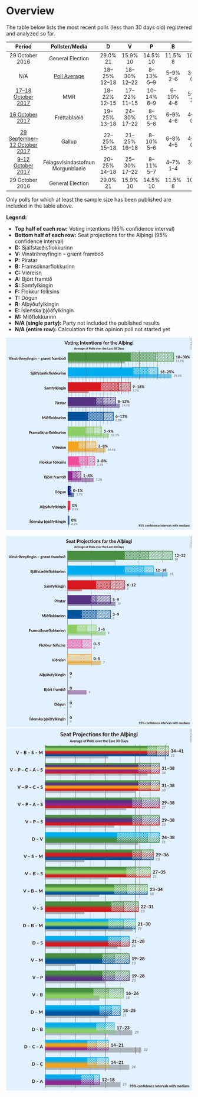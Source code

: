 # Overview

The table below lists the most recent polls (less than 30 days old) registered and analyzed so far.

| Period     | Pollster/Media   | D | V | P | B | C | A | S | F | T | R | E | M |
|:----------:|:----------------:|:--:|:--:|:--:|:--:|:--:|:--:|:--:|:--:|:--:|:--:|:--:|:--:|
| 29 October 2016 | General Election | 29.0% <br> 21 | 15.9% <br> 10 | 14.5% <br> 10 | 11.5% <br> 8 | 10.5% <br> 7 | 7.2% <br> 4 | 5.7% <br> 3 | 3.5% <br> 0 | 1.7% <br> 0 | 0.3% <br> 0 | 0.2% <br> 0 | 0.0% <br> 0 |
| N/A | [Poll Average](average.html) | 18–25% <br> 12–18 | 18–30% <br> 12–22 | 8–13% <br> 5–9 | 5–9% <br> 2–6 | 3–8% <br> 0–5 | 1–4% <br> 0 | 9–18% <br> 6–12 | 3–8% <br> 0–5 | 0–1% <br> 0 | 0% <br> 0 | 0% <br> 0 | 6–13% <br> 3–8 |
| [17–18 October 2017](2017-10-18-MMR.html) | MMR | 18–22% <br> 12–15 | 17–22% <br> 11–15 | 10–14% <br> 6–9 | 6–10% <br> 4–6 | 5–8% <br> 3–5 | 1–3% <br> 0 | 14–18% <br> 9–12 | 4–7% <br> 0–4 | N/A <br> N/A | N/A <br> N/A | N/A <br> N/A | 9–13% <br> 6–9 |
| [16 October 2017](2017-10-16-Frettabladid.html) | Fréttablaðið | 19–25% <br> 13–18 | 24–30% <br> 17–22 | 8–12% <br> 5–8 | 6–9% <br> 4–6 | 4–7% <br> 0–4 | 1–3% <br> 0 | 8–13% <br> 6–9 | 3–5% <br> 0–3 | N/A <br> N/A | N/A <br> N/A | N/A <br> N/A | 9–13% <br> 5–9 |
| [29 September–12 October 2017](2017-10-12-Gallup.html) | Gallup | 22–25% <br> 15–18 | 21–25% <br> 16–18 | 8–10% <br> 5–6 | 6–8% <br> 4–5 | 4–6% <br> 0–3 | 2–4% <br> 0 | 12–15% <br> 8–11 | 5–7% <br> 0–4 | 0–1% <br> 0 | 0–1% <br> 0 | 0% <br> 0 | 8–11% <br> 5–8 |
| [9–12 October 2017](2017-10-12-Felagsvisindastofnun.html) | Félagsvísindastofnun <br> Morgunblaðið | 20–25% <br> 14–18 | 25–30% <br> 17–22 | 8–11% <br> 5–7 | 4–7% <br> 1–4 | 3–5% <br> 0 | 2–4% <br> 0 | 13–17% <br> 9–12 | 5–8% <br> 3–5 | N/A <br> N/A | N/A <br> N/A | N/A <br> N/A | 5–8% <br> 3–5 |
| 29 October 2016 | General Election | 29.0% <br> 21 | 15.9% <br> 10 | 14.5% <br> 10 | 11.5% <br> 8 | 10.5% <br> 7 | 7.2% <br> 4 | 5.7% <br> 3 | 3.5% <br> 0 | 1.7% <br> 0 | 0.3% <br> 0 | 0.2% <br> 0 | 0.0% <br> 0 |

Only polls for which at least the sample size has been published are included in the table above.

**Legend:**
+ **Top half of each row:** Voting intentions (95% confidence interval)
+ **Bottom half of each row:** Seat projections for the Alþingi (95% confidence interval)
+ **D:** Sjálfstæðisflokkurinn
+ **V:** Vinstrihreyfingin – grænt framboð
+ **P:** Píratar
+ **B:** Framsóknarflokkurinn
+ **C:** Viðreisn
+ **A:** Björt framtíð
+ **S:** Samfylkingin
+ **F:** Flokkur fólksins
+ **T:** Dögun
+ **R:** Alþýðufylkingin
+ **E:** Íslenska þjóðfylkingin
+ **M:** Miðflokkurinn
+ **N/A (single party):** Party not included the published results
+ **N/A (entire row):** Calculation for this opinion poll not started yet


![Graph with voting intentions not yet produced](average.png "Voting Intentions")

![Graph with seats not yet produced](average-seats.png "Seats")
![Graph with coalitions seats not yet produced](average-coalitions-seats.png "Coalitions Seats")
